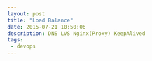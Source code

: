 ```yaml
---
layout: post
title: "Load Balance"
date: 2015-07-21 10:50:06
description: DNS LVS Nginx(Proxy) KeepAlived
tags: 
 - devops
---
```



